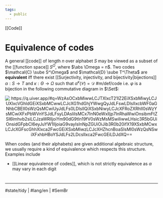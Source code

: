 ```yaml
---
tags:
  - public
---
```

[[Code]]
# Equivalence of codes

A general [[code]] of length $n$ over alphabet $S$ may be viewed as a subset of the [[function space]] $S^\Omega$, where $\abs \Omega = n$.
Two codes $\mathcal{C} \sube S^\Omega$ and $\mathcal{D} \sube T^\Theta$ are **equivalent** iff there exist [[Surjectivity, injectivity, and bijectivity|bijections]] $\alpha : S \to T$ and $\kappa : \Theta \to \Omega$ such that $\alpha^\kappa(\mathcal{C}) = \mathcal{D}$ #m/def/code 
i.e. $\varphi$ is a bijection in the following commutative diagram in $\Set$:

<p align="center"><img align="center" src="https://i.upmath.me/svg/%0A%5Cusetikzlibrary%7Bcalc%7D%0A%5Cusetikzlibrary%7Bdecorations.pathmorphing%7D%0A%5Ctikzset%7Bcurve%2F.style%3D%7Bsettings%3D%7B%231%7D%2Cto%20path%3D%7B(%5Ctikztostart)%0A%20%20%20%20..%20controls%20(%24(%5Ctikztostart)!%5Cpv%7Bpos%7D!(%5Ctikztotarget)!%5Cpv%7Bheight%7D!270%3A(%5Ctikztotarget)%24)%0A%20%20%20%20and%20(%24(%5Ctikztostart)!1-%5Cpv%7Bpos%7D!(%5Ctikztotarget)!%5Cpv%7Bheight%7D!270%3A(%5Ctikztotarget)%24)%0A%20%20%20%20..%20(%5Ctikztotarget)%5Ctikztonodes%7D%7D%2C%0A%20%20%20%20settings%2F.code%3D%7B%5Ctikzset%7Bquiver%2F.cd%2C%231%7D%0A%20%20%20%20%20%20%20%20%5Cdef%5Cpv%23%231%7B%5Cpgfkeysvalueof%7B%2Ftikz%2Fquiver%2F%23%231%7D%7D%7D%2C%0A%20%20%20%20quiver%2F.cd%2Cpos%2F.initial%3D0.35%2Cheight%2F.initial%3D0%7D%0A%25%20TikZ%20arrowhead%2Ftail%20styles.%0A%5Ctikzset%7Btail%20reversed%2F.code%3D%7B%5Cpgfsetarrowsstart%7Btikzcd%20to%7D%7D%7D%0A%5Ctikzset%7B2tail%2F.code%3D%7B%5Cpgfsetarrowsstart%7BImplies%5Breversed%5D%7D%7D%7D%0A%5Ctikzset%7B2tail%20reversed%2F.code%3D%7B%5Cpgfsetarrowsstart%7BImplies%7D%7D%7D%0A%25%20TikZ%20arrow%20styles.%0A%5Ctikzset%7Bno%20body%2F.style%3D%7B%2Ftikz%2Fdash%20pattern%3Don%200%20off%201mm%7D%7D%0A%25%20https%3A%2F%2Fq.uiver.app%2F%23q%3DWzAsOCxbMiwwLCJTXlxcT21lZ2EiXSxbMiwyLCJUXlxcVGhldGEiXSxbMCwwLCJcXG1hdGhjYWwgQyJdLFswLDIsIlxcbWF0aGNhbCBEIl0sWzQsMCwiUyJdLFs0LDIsIlQiXSxbNiwyLCJcXFRoZXRhIl0sWzYsMCwiXFxPbWVnYSJdLFsyLDAsIiIsMCx7InN0eWxlIjp7InRhaWwiOnsibmFtZSI6Imhvb2siLCJzaWRlIjoiYm90dG9tIn19fV0sWzMsMSwiIiwwLHsic3R5bGUiOnsidGFpbCI6eyJuYW1lIjoiaG9vayIsInNpZGUiOiJib3R0b20ifX19XSxbMCwxLCJcXGFscGhhXlxca2FwcGEiXSxbMiwzLCJcXHZhcnBoaSIsMl0sWzQsNSwiXFxhbHBoYSJdLFs2LDcsIlxca2FwcGEiLDJdXQ%3D%3D%0A%5C%5B%5Cbegin%7Btikzcd%7D%0A%09%7B%5Cmathcal%20C%7D%20%26%26%20%7BS%5E%5COmega%7D%20%26%26%20S%20%26%26%20%5COmega%20%5C%5C%0A%09%5C%5C%0A%09%7B%5Cmathcal%20D%7D%20%26%26%20%7BT%5E%5CTheta%7D%20%26%26%20T%20%26%26%20%5CTheta%0A%09%5Carrow%5Bhook'%2C%20from%3D1-1%2C%20to%3D1-3%5D%0A%09%5Carrow%5B%22%5Cvarphi%22'%2C%20from%3D1-1%2C%20to%3D3-1%5D%0A%09%5Carrow%5B%22%7B%5Calpha%5E%5Ckappa%7D%22%2C%20from%3D1-3%2C%20to%3D3-3%5D%0A%09%5Carrow%5B%22%5Calpha%22%2C%20from%3D1-5%2C%20to%3D3-5%5D%0A%09%5Carrow%5Bhook'%2C%20from%3D3-1%2C%20to%3D3-3%5D%0A%09%5Carrow%5B%22%5Ckappa%22'%2C%20from%3D3-7%2C%20to%3D1-7%5D%0A%5Cend%7Btikzcd%7D%5C%5D%0A#invert" alt="https://q.uiver.app/#q=WzAsOCxbMiwwLCJTXlxcT21lZ2EiXSxbMiwyLCJUXlxcVGhldGEiXSxbMCwwLCJcXG1hdGhjYWwgQyJdLFswLDIsIlxcbWF0aGNhbCBEIl0sWzQsMCwiUyJdLFs0LDIsIlQiXSxbNiwyLCJcXFRoZXRhIl0sWzYsMCwiXFxPbWVnYSJdLFsyLDAsIiIsMCx7InN0eWxlIjp7InRhaWwiOnsibmFtZSI6Imhvb2siLCJzaWRlIjoiYm90dG9tIn19fV0sWzMsMSwiIiwwLHsic3R5bGUiOnsidGFpbCI6eyJuYW1lIjoiaG9vayIsInNpZGUiOiJib3R0b20ifX19XSxbMCwxLCJcXGFscGhhXlxca2FwcGEiXSxbMiwzLCJcXHZhcnBoaSIsMl0sWzQsNSwiXFxhbHBoYSJdLFs2LDcsIlxca2FwcGEiLDJdXQ==" /></p>


When codes (and their alphabets) are given additional algebraic structure, we usually require a kind of equivalence which respects this structure. 
Examples include

- [[Linear equivalence of codes]], which is not strictly equivalence as $\alpha$ may vary in each digit

#
---
#state/tidy | #lang/en | #SemBr
